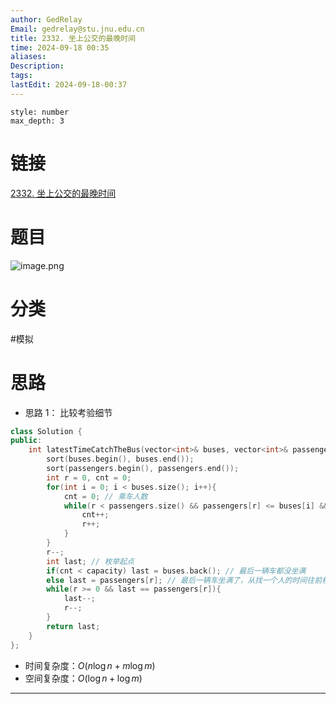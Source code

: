 ```yaml
---
author: GedRelay
Email: gedrelay@stu.jnu.edu.cn
title: 2332. 坐上公交的最晚时间
time: 2024-09-18 00:35
aliases: 
Description: 
tags: 
lastEdit: 2024-09-18-00:37
---
```


```toc
style: number
max_depth: 3
```

# 链接
[2332. 坐上公交的最晚时间](https://leetcode.cn/problems/the-latest-time-to-catch-a-bus/) 

# 题目
![image.png](https://ged-pic-bed.oss-cn-guangzhou.aliyuncs.com/img/202409180036413.png)


# 分类
#模拟 

# 思路
- 思路 1：
比较考验细节



```cpp
class Solution {
public:
    int latestTimeCatchTheBus(vector<int>& buses, vector<int>& passengers, int capacity) {
        sort(buses.begin(), buses.end());
        sort(passengers.begin(), passengers.end());
        int r = 0, cnt = 0;
        for(int i = 0; i < buses.size(); i++){
            cnt = 0; // 乘车人数
            while(r < passengers.size() && passengers[r] <= buses[i] && cnt < capacity){
                cnt++;
                r++;
            }
        }
        r--;
        int last; // 枚举起点
        if(cnt < capacity) last = buses.back(); // 最后一辆车都没坐满
        else last = passengers[r]; // 最后一辆车坐满了，从找一个人的时间往前枚举
        while(r >= 0 && last == passengers[r]){
            last--;
            r--;
        }
        return last;
    }
};
```


- 时间复杂度：${O\left( n\log n +m\log m\right)  }$ 
- 空间复杂度：${O\left( \log n+\log m \right)  }$ 


---

